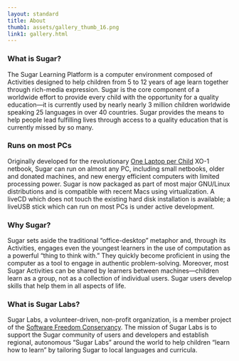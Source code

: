 ```yaml
---
layout: standard
title: About
thumb1: assets/gallery_thumb_16.png
link1: gallery.html
---
```

### What is Sugar?
The Sugar Learning Platform is a computer environment composed of Activities designed to help children from 5 to 12 years of age learn together through rich-media expression. Sugar is the core component of a worldwide effort to provide every child with the opportunity for a quality education—it is currently used by nearly nearly 3 million children worldwide speaking 25 languages in over 40 countries. Sugar provides the means to help people lead fulfilling lives through access to a quality education that is currently missed by so many.

### Runs on most PCs
Originally developed for the revolutionary [One Laptop per Child](http://www.laptop.org/) XO-1 netbook, Sugar can run on almost any PC, including small netbooks, older and donated machines, and new energy efficient computers with limited processing power. Sugar is now packaged as part of most major GNU/Linux distributions and is compatible with recent Macs using virtualization. A liveCD which does not touch the existing hard disk installation is available; a liveUSB stick which can run on most PCs is under active development.

### Why Sugar?
Sugar sets aside the traditional “office-desktop” metaphor and, through its Activities, engages even the youngest learners in the use of computation as a powerful “thing to think with.” They quickly become proficient in using the computer as a tool to engage in authentic problem-solving. Moreover, most Sugar Activities can be shared by learners between machines—children learn as a group, not as a collection of individual users. Sugar users develop skills that help them in all aspects of life.

### What is Sugar Labs?
Sugar Labs, a volunteer-driven, non-profit organization, is a member project of the [Software Freedom Conservancy](http://conservancy.softwarefreedom.org/). The mission of Sugar Labs is to support the Sugar community of users and developers and establish regional, autonomous “Sugar Labs” around the world to help children “learn how to learn” by tailoring Sugar to local languages and curricula.
